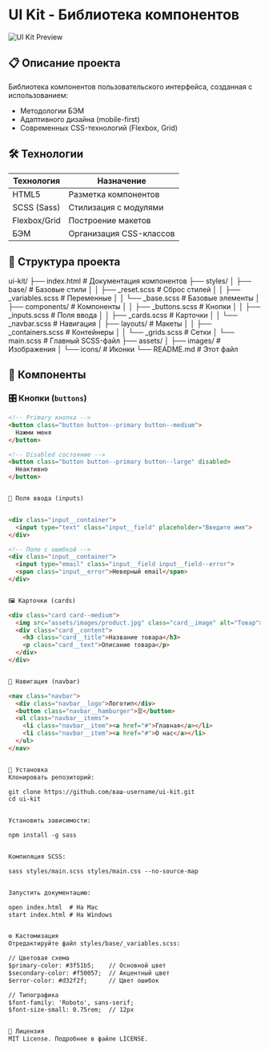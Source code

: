 # UI Kit - Библиотека компонентов

![UI Kit Preview](assets/images/ui-kit-preview.jpg)

## 📋 Описание проекта

Библиотека компонентов пользовательского интерфейса, созданная с использованием:
- Методологии БЭМ
- Адаптивного дизайна (mobile-first)
- Современных CSS-технологий (Flexbox, Grid)

## 🛠 Технологии

| Технология | Назначение |
|------------|------------|
| HTML5 | Разметка компонентов |
| SCSS (Sass) | Стилизация с модулями |
| Flexbox/Grid | Построение макетов |
| БЭМ | Организация CSS-классов |

## 📁 Структура проекта

 ui-kit/ 
 ├── index.html # Документация компонентов 
 ├── styles/ 
 │ ├── base/ # Базовые стили 
 │ │ ├── _reset.scss # Сброс стилей 
 │ │ ├── _variables.scss # Переменные 
 │ │ └── _base.scss # Базовые элементы 
 │ ├── components/ # Компоненты 
 │ │ ├── _buttons.scss # Кнопки 
 │ │ ├── _inputs.scss # Поля ввода 
 │ │ ├── _cards.scss # Карточки 
 │ │ └── _navbar.scss # Навигация 
 │ ├── layouts/ # Макеты 
 │ │ ├── _containers.scss # Контейнеры 
 │ │ └── _grids.scss # Сетки 
 │ └── main.scss # Главный SCSS-файл 
 ├── assets/ 
 │ ├── images/ # Изображения 
 │ └── icons/ # Иконки 
 └── README.md # Этот файл 


## 🧩 Компоненты

### 🎛 Кнопки (`buttons`)
```html
<!-- Primary кнопка -->
<button class="button button--primary button--medium">
  Нажми меня
</button>

<!-- Disabled состояние -->
<button class="button button--primary button--large" disabled>
  Неактивно
</button>


📝 Поля ввода (inputs)


<div class="input__container">
  <input type="text" class="input__field" placeholder="Введите имя">
</div>

<!-- Поле с ошибкой -->
<div class="input__container">
  <input type="email" class="input__field input__field--error">
  <span class="input__error">Неверный email</span>
</div>


🖼 Карточки (cards)

<div class="card card--medium">
  <img src="assets/images/product.jpg" class="card__image" alt="Товар">
  <div class="card__content">
    <h3 class="card__title">Название товара</h3>
    <p class="card__text">Описание товара</p>
  </div>
</div>


🧭 Навигация (navbar)

<nav class="navbar">
  <div class="navbar__logo">Логотип</div>
  <button class="navbar__hamburger">☰</button>
  <ul class="navbar__items">
    <li class="navbar__item"><a href="#">Главная</a></li>
    <li class="navbar__item"><a href="#">О нас</a></li>
  </ul>
</nav>


🚀 Установка
Клонировать репозиторий:

git clone https://github.com/ваш-username/ui-kit.git
cd ui-kit


Установить зависимости:

npm install -g sass


Компиляция SCSS:

sass styles/main.scss styles/main.css --no-source-map


Запустить документацию:

open index.html  # На Mac
start index.html # На Windows


⚙️ Кастомизация
Отредактируйте файл styles/base/_variables.scss:

// Цветовая схема
$primary-color: #3f51b5;    // Основной цвет
$secondary-color: #f50057;  // Акцентный цвет
$error-color: #d32f2f;      // Цвет ошибок

// Типографика
$font-family: 'Roboto', sans-serif;
$font-size-small: 0.75rem;  // 12px


📜 Лицензия
MIT License. Подробнее в файле LICENSE.
